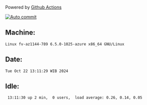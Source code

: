Powered by [Github Actions](https://github.com/features/actions)

[![Auto commit](https://github.com/hiage/workstation/workflows/Auto%20commit/badge.svg)](https://github.com/hiage/workstation/actions?query=workflow%3A%22Auto+commit%22)

## Machine:
```
Linux fv-az1144-789 6.5.0-1025-azure x86_64 GNU/Linux
```
## Date:
```
Tue Oct 22 13:11:29 WIB 2024
```
## Idle:
```
 13:11:30 up 2 min,  0 users,  load average: 0.26, 0.14, 0.05
```
